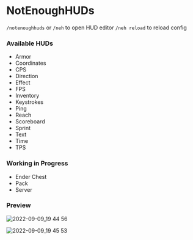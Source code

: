 # NotEnoughHUDs

`/notenoughhuds` or `/neh` to open HUD editor
`/neh reload` to reload config

### Available HUDs

-   Armor
-   Coordinates
-   CPS
-   Direction
-   Effect
-   FPS
-   Inventory
-   Keystrokes
-   Ping
-   Reach
-   Scoreboard
-   Sprint
-   Text
-   Time
-   TPS

### Working in Progress

-   Ender Chest
-   Pack
-   Server

### Preview

![2022-09-09_19 44 56](https://user-images.githubusercontent.com/59755409/189344014-37156a03-8026-45fa-aca0-0dd180a8eb98.png)

![2022-09-09_19 45 53](https://user-images.githubusercontent.com/59755409/189344037-3862e48e-4fdf-4c87-977c-cd6e421457c4.png)

